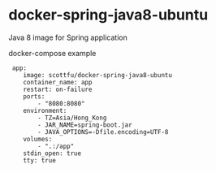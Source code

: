# docker-spring-java8-ubuntu
Java 8 image for Spring application


docker-compose example

     app:
        image: scottfu/docker-spring-java8-ubuntu
        container_name: app
        restart: on-failure
        ports:
            - "8080:8080"
        environment:
            - TZ=Asia/Hong_Kong
            - JAR_NAME=spring-boot.jar
            - JAVA_OPTIONS=-Dfile.encoding=UTF-8
        volumes:
            - ".:/app"
        stdin_open: true
        tty: true
